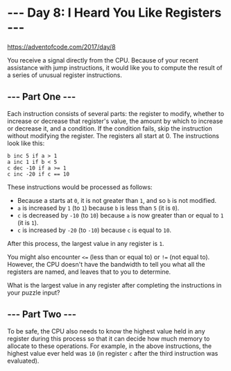 # --- Day 8: I Heard You Like Registers ---
https://adventofcode.com/2017/day/8

You receive a signal directly from the CPU. Because of your recent assistance with jump instructions, it would like you to compute the result of a series of unusual register instructions.

## --- Part One ---
Each instruction consists of several parts: the register to modify, whether to increase or decrease that register's value, the amount by which to increase or decrease it, and a condition. If the condition fails, skip the instruction without modifying the register. The registers all start at 0. The instructions look like this:

```
b inc 5 if a > 1
a inc 1 if b < 5
c dec -10 if a >= 1
c inc -20 if c == 10
```

These instructions would be processed as follows:

  * Because a starts at `0`, it is not greater than `1`, and so `b` is not modified.
  * `a` is increased by `1` (to `1`) because `b` is less than `5` (it is `0`).
  * `c` is decreased by `-10` (to `10`) because `a` is now greater than or equal to `1` (it is `1`).
  * `c` is increased by `-20` (to `-10`) because `c` is equal to `10`.

After this process, the largest value in any register is `1`.

You might also encounter `<=` (less than or equal to) or `!=` (not equal to). However, the CPU doesn't have the bandwidth to tell you what all the registers are named, and leaves that to you to determine.

What is the largest value in any register after completing the instructions in your puzzle input?

## --- Part Two ---
To be safe, the CPU also needs to know the highest value held in any register during this process so that it can decide how much memory to allocate to these operations. For example, in the above instructions, the highest value ever held was `10` (in register `c` after the third instruction was evaluated).
